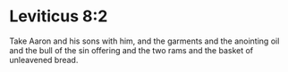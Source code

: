 # Leviticus 8:2

Take Aaron and his sons with him, and the garments and the anointing oil and the bull of the sin offering and the two rams and the basket of unleavened bread.
